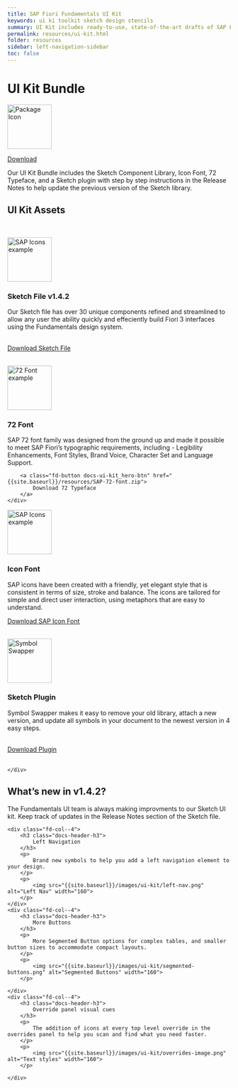 ```yaml
---
title: SAP Fiori Fundamentals UI Kit
keywords: ui ki toolkit sketch design stencils
summary: UI Kit includes ready-to-use, state-of-the-art drafts of SAP Fiori layouts, patterns and controls in sketch. You are welcome to use the design stencils to visualize your SAP Fiori app. They are easy to use and give you a realistic impression of your final design.
permalink: resources/ui-kit.html
folder: resources
sidebar: left-navigation-sidebar
toc: false
---
```


<div class="docs-ui-kit_hero">
    <div class="fd-container fd-container--fluid">
        <div class="fd-col--12 docs-ui-kit_hero-content fd-has-text-align-center">
            <h1 class="docs-ui-kit_hero-heading">UI Kit Bundle</h1>
            <p>
                <img src="{{site.baseurl}}/images/ui-kit/package-icon.png" alt="Package Icon" width="100">
            </p>
            <a class="fd-button docs-ui-kit_hero-btn" href="{{site.baseurl}}/resources/Fiori-UI-Kit-Bundle.zip">
                Download
            </a>
            <p class="docs-ui-kit_hero-description">
                Our UI Kit Bundle includes the Sketch Component Library, Icon Font, 72 Typeface, and a Sketch plugin with step by step instructions in the Release Notes to help update the previous version of the Sketch library.
            </p>
        </div>
    </div>
</div>

<div class="fd-container fd-container--fluid docs-ui-kit">
    <h2 class="docs-header-h2">UI Kit Assets</h2>
    <br>
    <div class="fd-col--6">
        <p>
            <img src="{{site.baseurl}}/images/ui-kit/sketch-mac-icon.png" alt="SAP Icons example" height="100">
        </p>
        <h3>Sketch File v1.4.2</h3>
        <p>
            Our Sketch file has over 30 unique components refined and streamlined to allow any user the ability quickly and effeciently build Fiori 3 interfaces using the Fundamentals design system.
        </p>
        <br>
        <a class="fd-button docs-ui-kit_hero-btn" href="{{site.baseurl}}/resources/SAP-Fiori-Fundamentals-UI-Kit-v1-4-2.sketch">
            Download Sketch File
        </a>
        <br><br>
    </div>
    <div class="fd-col--6">
        <p>
            <img src="{{site.baseurl}}/images/ui-kit/typeface.png" alt="72 Font example" height="100">
        </p>
        <h3>72 Font</h3>
        <p>
            SAP 72 font family was designed from the ground up and made it possible to meet SAP Fiori’s typographic requirements, including - Legibility Enhancements, Font Styles, Brand Voice, Character Set and Language Support.
        </p>

        <a class="fd-button docs-ui-kit_hero-btn" href="{{site.baseurl}}/resources/SAP-72-font.zip">
            Download 72 Typeface
        </a>
    </div>
</div>

<div class="fd-container fd-container--fluid docs-ui-kit">
    <div class="fd-col--6">
        <p>
            <img src="{{site.baseurl}}/images/ui-kit/icons-grid.png" alt="SAP Icons example" height="100">
        </p>
        <h3>Icon Font</h3>
        <p>SAP icons have been created with a friendly, yet elegant style that is consistent in terms of size, stroke and balance. The icons are tailored for simple and direct user interaction, using metaphors that are easy to understand. </p>
        <a class="fd-button docs-ui-kit_hero-btn" href="{{site.baseurl}}/resources/SAP-icons.zip">
            Download SAP Icon Font
        </a>
        <br><br>
    </div>
    <div class="fd-col--6">
        <p>
            <img src="{{site.baseurl}}/images/ui-kit/symbol-swapper-logo.png" alt="Symbol Swapper" height="100">
        </p>
        <h3>Sketch Plugin</h3>
        <p>Symbol Swapper makes it easy to remove your old library, attach a new version, and update all symbols in your document to the newest version in 4 easy steps. </p>
        <br>
        <a class="fd-button docs-ui-kit_hero-btn" href="{{site.baseurl}}/resources/symbol-swapper-master.zip">
            Download Plugin
        </a>
        <br><br>

    </div>
</div>


<div class="fd-container fd-container--fluid docs-ui-kit">
    <h2 class="docs-header-h2">
        What’s new in v1.4.2?
    </h2>
    <p>
        The Fundamentals UI team is always making improvments to our Sketch UI kit. Keep track of updates in the Release Notes section of the Sketch file.
    </p>

    <div class="fd-col--4">
        <h3 class="docs-header-h3">
            Left Navigation
        </h3>
        <p>
            Brand new symbols to help you add a left navigation element to your design.
        </p>
        <p>
            <img src="{{site.baseurl}}/images/ui-kit/left-nav.png" alt="Left Nav" width="160">
        </p>
    </div>
    <div class="fd-col--4">
        <h3 class="docs-header-h3">
            More Buttons
        </h3>
        <p>
            More Segmented Button options for complex tables, and smaller button sizes to accommodate compact layouts.
        </p>
        <p>
            <img src="{{site.baseurl}}/images/ui-kit/segmented-buttons.png" alt="Segmented Buttons" width="160">
        </p>

    </div>
    <div class="fd-col--4">
        <h3 class="docs-header-h3">
            Override panel visual cues
        </h3>
        <p>
            The addition of icons at every top level override in the overrides panel to help you scan and find what you need faster.
        </p>
        <p>
            <img src="{{site.baseurl}}/images/ui-kit/overrides-image.png" alt="Text styles" width="160">
        </p>

    </div>
</div>